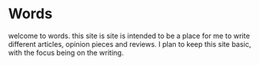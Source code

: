# Words

welcome to words. this site is site is intended to be a place for me to write different articles, opinion pieces and reviews. I plan to keep this site basic, with the focus being on the writing.
